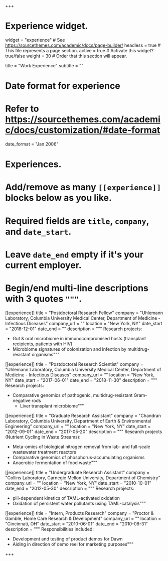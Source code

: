 +++
# Experience widget.
widget = "experience"  # See https://sourcethemes.com/academic/docs/page-builder/
headless = true  # This file represents a page section.
active = true  # Activate this widget? true/false
weight = 30  # Order that this section will appear.

title = "Work Experience"
subtitle = ""

# Date format for experience
#   Refer to https://sourcethemes.com/academic/docs/customization/#date-format
date_format = "Jan 2006"

# Experiences.
#   Add/remove as many `[[experience]]` blocks below as you like.
#   Required fields are `title`, `company`, and `date_start`.
#   Leave `date_end` empty if it's your current employer.
#   Begin/end multi-line descriptions with 3 quotes `"""`.
[[experience]]
  title = "Postdoctoral Research Fellow"
  company = "Uhlemann Laboratory, Columbia University Medical Center, Department of Medicine - Infectious Diseases"
  company_url = ""
  location = "New York, NY"
  date_start = "2018-12-01"
  date_end = ""
  description = """
  Research projects:  
  * Gut & oral microbiome in immunocompromised hosts (transplant recipients, patients with HIV)  
  * Microbiome signatures of colonization and infection by multidrug-resistant organisms"""
  
[[experience]]
  title = "Postdoctoral Research Scientist"
  company = "Uhlemann Laboratory, Columbia University Medical Center, Department of Medicine - Infectious Diseases"
  company_url = ""
  location = "New York, NY"
  date_start = "2017-06-01"
  date_end = "2018-11-30"
  description = """
  Research projects:  
  * Comparative genomics of pathogenic, multidrug-resistant Gram-negative rods  
	* Liver transplant microbiome"""

[[experience]]
  title = "Graduate Research Assistant"
  company = "Chandran Laboratory, Columbia University, Department of Earth & Environmental Engineering"
  company_url = ""
  location = "New York, NY"
  date_start = "2012-09-01"
  date_end = "2017-05-20"
  description = """
  Research projects (Nutrient Cycling in Waste Streams):  
  * Meta-omics of biological nitrogen removal from lab- and full-scale wastewater treatment reactors  
  * Comparative genomics of phosphorus-accumulating organisms  
  * Anaerobic fermentation of food waste"""
  
[[experience]]
  title = "Undergraduate Research Assistant"
  company = "Collins Laboratory, Carnegie Mellon University, Department of Chemistry"
  company_url = ""
  location = "New York, NY"
  date_start = "2010-10-01"
  date_end = "2012-05-30"
  description = """
  Research projects:  
  * pH-dependent kinetics of TAML-activated oxidation  
  * Oxidation of persistent water pollutants using TAML-catalysis"""

[[experience]]
  title = "Intern, Products Research"
  company = "Proctor & Gamble, Home Care Research & Development"
  company_url = ""
  location = "Cincinnati, OH"
  date_start = "2010-06-01"
  date_end = "2010-08-31"
  description = """
  Responsibilities included:  
  * Development and testing of product demos for Dawn  
  * Aiding in direction of demo reel for marketing purposes"""
  
+++
